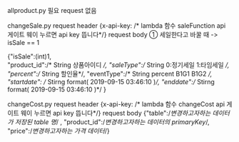 allproduct.py
필요 request 없음






changeSale.py
request header 
  {x-api-key: /* lambda 함수 saleFunction api 게이트 웨이 누르면 api key 뜹니다*/}
request body 
① 세일한다고 바꿀 때  -> isSale == 1

{"isSale":(int)1,  
"product_id":/* String 상품아이디 */, 
"saleType":/* String 0:정기세일 1:타임세일 */, 
"percent":/* String 할인율*/,
"eventType":/* String percent B1G1 B1G2 */,
"startdate": /* Stirng format( 2019-09-15 03:46:10 )*/,
"enddate":/* Stirng format( 2019-09-15 03:46:10 )*/ }






changeCost.py
request header 
  {x-api-key: /* lambda 함수 changeCost api 게이트 웨이 누르면 api key 뜹니다*/}
request body 
  {"table":/*변경하고자하는 데이터가 저장된 table 명*/ ,
  "product_id":/*변경하고자하는 데이터의 primaryKey*/,
  "price":/*변경하고자하는 가격 데이터*/}